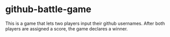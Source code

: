 # github-battle-game
This is a game that lets two players input their github usernames. After both players are assigned a score, the game declares a winner.
